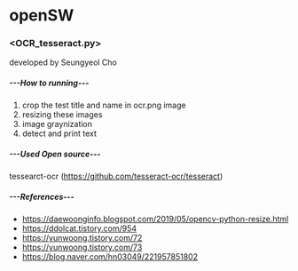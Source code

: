 # openSW


### <OCR_tesseract.py>
developed by Seungyeol Cho

##### ---How to running---
1. crop the test title and name in ocr.png image
2. resizing these images
3. image graynization
4. detect and print text

##### ---Used Open source---
tessearct-ocr
(https://github.com/tesseract-ocr/tesseract)

##### ---References---
- https://daewoonginfo.blogspot.com/2019/05/opencv-python-resize.html
- https://ddolcat.tistory.com/954
- https://yunwoong.tistory.com/72
- https://yunwoong.tistory.com/73
- https://blog.naver.com/hn03049/221957851802